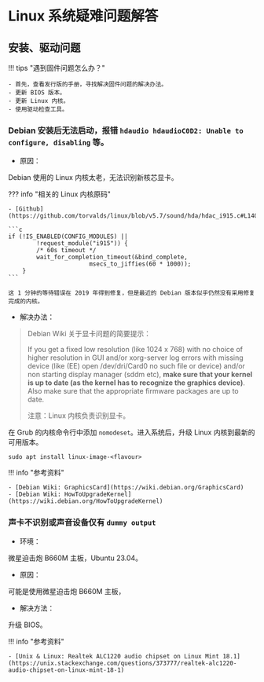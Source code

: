 # Linux 系统疑难问题解答

## 安装、驱动问题

<!-- prettier-ignore-start -->
!!! tips "遇到固件问题怎么办？"
    
    - 首先，查看发行版的手册，寻找解决固件问题的解决办法。
    - 更新 BIOS 版本。
    - 更新 Linux 内核。
    - 使用驱动检查工具。
<!-- prettier-ignore-end -->

### Debian 安装后无法启动，报错 `hdaudio hdaudioC0D2: Unable to configure, disabling` 等。

- 原因：

Debian 使用的 Linux 内核太老，无法识别新核芯显卡。

<!-- prettier-ignore-start -->
??? info "相关的 Linux 内核原码"
    
    - [Github](https://github.com/torvalds/linux/blob/v5.7/sound/hda/hdac_i915.c#L140)

    ```c
    if (!IS_ENABLED(CONFIG_MODULES) ||
		    !request_module("i915")) {
			/* 60s timeout */
			wait_for_completion_timeout(&bind_complete,
						   msecs_to_jiffies(60 * 1000));
		}
    ```

    这 1 分钟的等待错误在 2019 年得到修复，但是最近的 Debian 版本似乎仍然没有采用修复完成的内核。
<!-- prettier-ignore-end -->

- 解决办法：

> Debian Wiki 关于显卡问题的简要提示：
> 
> If you get a fixed low resolution (like 1024 x 768) with no choice of higher resolution in GUI and/or xorg-server log errors with missing device (like (EE) open /dev/dri/Card0 no such file or device) and/or non starting display manager (sddm etc), **make sure that your kernel is up to date (as the kernel has to recognize the graphics device)**. Also make sure that the appropriate firmware packages are up to date.
> 
> 注意：Linux 内核负责识别显卡。

在 Grub 的内核命令行中添加 `nomodeset`。进入系统后，升级 Linux 内核到最新的可用版本。

```shell
sudo apt install linux-image-<flavour>
```

<!-- prettier-ignore-start -->
!!! info "参考资料"
    
    - [Debian Wiki: GraphicsCard](https://wiki.debian.org/GraphicsCard)
    - [Debian Wiki: HowToUpgradeKernel](https://wiki.debian.org/HowToUpgradeKernel)

<!-- prettier-ignore-end -->

### 声卡不识别或声音设备仅有 `dummy output`

- 环境：

微星迫击炮 B660M 主板，Ubuntu 23.04。

- 原因：

可能是使用微星迫击炮 B660M 主板，

- 解决方法：

升级 BIOS。

<!-- prettier-ignore-start -->
!!! info "参考资料"
    
    - [Unix & Linux: Realtek ALC1220 audio chipset on Linux Mint 18.1](https://unix.stackexchange.com/questions/373777/realtek-alc1220-audio-chipset-on-linux-mint-18-1)
<!-- prettier-ignore-end -->